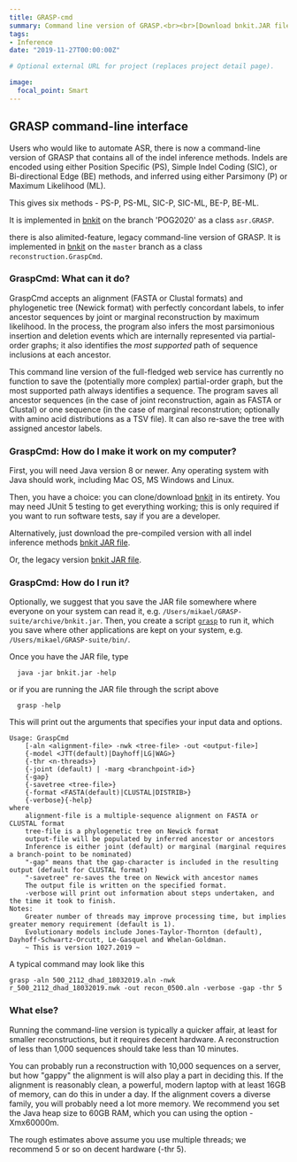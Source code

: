 ```yaml
---
title: GRASP-cmd
summary: Command line version of GRASP.<br><br>[Download bnkit.JAR file](project/graspcmd/archive/bnkit.jar) 
tags:
- Inference
date: "2019-11-27T00:00:00Z"

# Optional external URL for project (replaces project detail page).

image:
  focal_point: Smart
---
```


## GRASP command-line interface

Users who would like to automate ASR, there is now a command-line version of GRASP that contains all of the indel inference methods. Indels are encoded using either Position Specific (PS), Simple Indel Coding (SIC), or Bi-directional Edge (BE) methods, and inferred using either Parsimony (P) or Maximum Likelihood (ML).

This gives six methods - PS-P, PS-ML, SIC-P, SIC-ML, BE-P, BE-ML.

It is implemented in [bnkit](https://github.com/bodenlab/bnkit) on the branch 'POG2020' as a class `asr.GRASP`.

there is also alimited-feature, legacy command-line version of GRASP. It is implemented in [bnkit](https://github.com/bodenlab/bnkit) on the `master` branch as a class `reconstruction.GraspCmd`.

### GraspCmd: What can it do?

GraspCmd accepts an alignment (FASTA or Clustal formats) and phylogenetic tree (Newick format) with perfectly concordant labels, to infer ancestor sequences by joint or marginal reconstruction by maximum likelihood. In the process, the program also infers the most parsimonious insertion and deletion events which are internally represented via partial-order graphs; it also identifies the _most supported_ path of sequence inclusions at each ancestor.

This command line version of the full-fledged web service has currently no function to save the (potentially more complex) partial-order graph, but the most supported path always identifies a sequence. The program saves all ancestor sequences (in the case of joint reconstruction, again as FASTA or Clustal) or one sequence (in the case of marginal reconstrution; optionally with amino acid distributions as a TSV file). It can also re-save the tree with assigned ancestor labels.

### GraspCmd: How do I make it work on my computer?

First, you will need Java version 8 or newer. Any operating system with Java should work, including Mac OS, MS Windows and Linux.

Then, you have a choice: you can clone/download [bnkit](https://github.com/bodenlab/bnkit) in its entirety. You may need JUnit 5 testing to get everything working; this is only required if you want to run software tests, say if you are a developer.

Alternatively, just download the pre-compiled version with all indel inference methods [bnkit JAR file](archive/bnkit.jar). 

Or, the legacy version [bnkit JAR file](archive/bnkit_legacy.jar).


### GraspCmd: How do I run it? 

Optionally, we suggest that you save the JAR file somewhere where everyone on your system can read it, e.g. `/Users/mikael/GRASP-suite/archive/bnkit.jar`. Then, you create a script [`grasp`](bin/grasp) to run it, which you save where other applications are kept on your system, e.g. `/Users/mikael/GRASP-suite/bin/`.

Once you have the JAR file, type
```console
  java -jar bnkit.jar -help
```
or if you are running the JAR file through the script above
```console
  grasp -help
```

This will print out the arguments that specifies your input data and options.

```console
Usage: GraspCmd 
	[-aln <alignment-file> -nwk <tree-file> -out <output-file>]
	{-model <JTT(default)|Dayhoff|LG|WAG>}
	{-thr <n-threads>}
	{-joint (default) | -marg <branchpoint-id>} 
	{-gap}
	{-savetree <tree-file>}
	{-format <FASTA(default)|CLUSTAL|DISTRIB>}
	{-verbose}{-help}
where 
	alignment-file is a multiple-sequence alignment on FASTA or CLUSTAL format
	tree-file is a phylogenetic tree on Newick format
	output-file will be populated by inferred ancestor or ancestors
	Inference is either joint (default) or marginal (marginal requires a branch-point to be nominated)
	"-gap" means that the gap-character is included in the resulting output (default for CLUSTAL format)
	"-savetree" re-saves the tree on Newick with ancestor names
	The output file is written on the specified format.
	-verbose will print out information about steps undertaken, and the time it took to finish.
Notes: 
	Greater number of threads may improve processing time, but implies greater memory requirement (default is 1).
	Evolutionary models include Jones-Taylor-Thornton (default), Dayhoff-Schwartz-Orcutt, Le-Gasquel and Whelan-Goldman.
	~ This is version 1027.2019 ~
```

A typical command may look like this
```
grasp -aln 500_2112_dhad_18032019.aln -nwk r_500_2112_dhad_18032019.nwk -out recon_0500.aln -verbose -gap -thr 5
```

### What else?

Running the command-line version is typically a quicker affair, at least for smaller reconstructions, but it requires decent hardware. A reconstruction of less than 1,000 sequences should take less than 10 minutes.

You can probably run a reconstruction with 10,000 sequences on a server, but how "gappy" the alignment is will also play a part in deciding this. If the alignment is reasonably clean, a powerful, modern laptop with at least 16GB of memory, can do this in under a day. If the alignment covers a diverse family, you will probably need a lot more memory. We recommend you set the Java heap size to 60GB RAM, which you can using the option -Xmx60000m.

The rough estimates above assume you use multiple threads; we recommend 5 or so on decent hardware (-thr 5).
